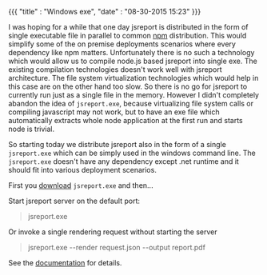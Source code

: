 {{{
    "title"    : "Windows exe",
    "date"     : "08-30-2015 15:23"
}}}

I was hoping for a while that one day jsreport is distributed in the form of single executable file in parallel to common [npm](https://www.npmjs.com/package/jsreport) distribution. This would simplify some of the on premise deployments scenarios where every dependency like npm matters. Unfortunately there is no such a technology which would allow us to compile node.js based jsreport into single exe. The existing compilation technologies doesn't work well with jsreport architecture. The file system virtualization technologies which would help in this case are on the other hand too slow. So there is no go for jsreport to currently run just as a single file in the memory. However I didn't completely abandon the idea of  `jsreport.exe`, because virtualizing file system calls or compiling javascript may not work, but to have an exe file which automatically extracts whole node application at the first run and starts node is trivial.

So starting today we distribute jsreport also in the form of a single `jsreport.exe`  which can be simply used in the windows command line. The `jsreport.exe` doesn't have any dependency except .net runtime and it should fit into various deployment scenarios.

First you  [download](/on-prem)  `jsreport.exe` and then...

Start jsreport server on the default port:
>jsreport.exe

Or invoke a single rendering request without starting the server
>jsreport.exe --render request.json --output report.pdf


See the [documentation](/learn/windows-single-executable) for details.
